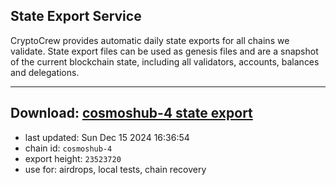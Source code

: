 ## State Export Service
CryptoCrew provides automatic daily state exports for all chains we validate. State export files can be used as genesis files and are a snapshot of the current blockchain state, including all validators, accounts, balances and delegations.

---
**Download: [cosmoshub-4 state export](https://dl-eu2.ccvalidators.com/SERVICE/cosmoshub/cosmoshub-4_export_23523720.json)**
---

- last updated: Sun Dec 15 2024 16:36:54
- chain id: `cosmoshub-4`
- export height: `23523720`
- use for: airdrops, local tests, chain recovery
